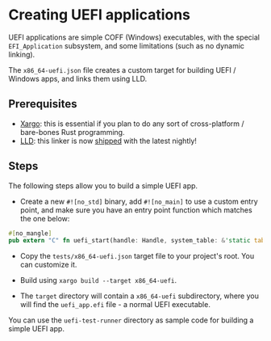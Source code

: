 # Creating UEFI applications

UEFI applications are simple COFF (Windows) executables, with the special `EFI_Application` subsystem,
and some limitations (such as no dynamic linking).

The `x86_64-uefi.json` file creates a custom target for building UEFI / Windows apps, and links them using LLD.

## Prerequisites

- [Xargo](https://github.com/japaric/xargo): this is essential if you plan to do any sort of cross-platform / bare-bones Rust programming.
- [LLD](https://lld.llvm.org/): this linker is now [shipped](https://github.com/rust-lang/rust/pull/48125) with the latest nightly!

## Steps

The following steps allow you to build a simple UEFI app.

- Create a new `#![no_std]` binary, add `#![no_main]` to use a custom entry point,
  and make sure you have an entry point function which matches the one below:

```rust
#[no_mangle]
pub extern "C" fn uefi_start(handle: Handle, system_table: &'static table::SystemTable) -> Status;
```

- Copy the `tests/x86_64-uefi.json` target file to your project's root.
  You can customize it.

- Build using `xargo build --target x86_64-uefi`.

- The `target` directory will contain a `x86_64-uefi` subdirectory,
  where you will find the `uefi_app.efi` file - a normal UEFI executable.

You can use the `uefi-test-runner` directory as sample code for building a simple UEFI app.
